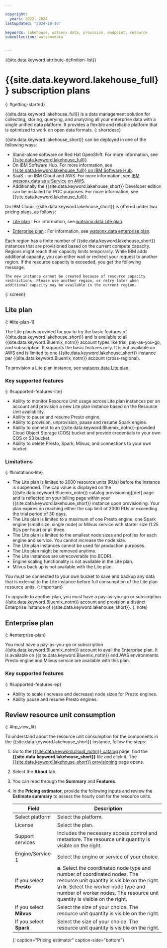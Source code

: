 ```yaml
---

copyright:
  years: 2022, 2024
lastupdated: "2024-10-16"

keywords: lakehouse, watsonx data, provision, endpoint, resource
subcollection: watsonxdata


---
```



{{site.data.keyword.attribute-definition-list}}

# {{site.data.keyword.lakehouse_full}} subscription plans
{: #getting-started}

{{site.data.keyword.lakehouse_full}} is a data management solution for collecting, storing, querying, and analyzing all your enterprise data with a single unified data platform. It provides a flexible and reliable platform that is optimized to work on open data formats.
{: shortdesc}

{{site.data.keyword.lakehouse_short}} can be deployed in one of the following ways:
- Stand-alone software on Red Hat OpenShift. For more information, see [{{site.data.keyword.lakehouse_full}}](https://www.ibm.com/docs/en/watsonxdata/1.1.x).
- On IBM Software Hub. For more information, see [{{site.data.keyword.lakehouse_full}} on IBM Software Hub](https://www.ibm.com/docs/en/cloud-paks/cp-data/4.8.x?topic=services-watsonxdata).
- SaaS - on IBM Cloud and AWS. For more information, see [IBM watsonx.data as a Service on AWS](https://www.ibm.com/docs/en/watsonx/watsonxdata/aws).
- Additionally the {{site.data.keyword.lakehouse_short}} Developer edition can be installed for POC purposes. For more information, see [{{site.data.keyword.lakehouse_full}}](https://www.ibm.com/docs/en/watsonxdata/1.1.x).


On IBM Cloud, {{site.data.keyword.lakehouse_short}} is offered under two pricing plans, as follows:

* [Lite plan](#lite-plan-1) : For information, see [watsonx.data Lite plan](watsonxdata?topic=watsonxdata-tutorial_prov_lite_1).

* [Enterprise plan](#enterprise-plan) : For information, see [watsonx.data enterprise plan](watsonxdata?topic=watsonxdata-getting-started_1).

Each region has a finite number of {{site.data.keyword.lakehouse_short}} instances that are provisioned based on the current compute capacity. Regions might reach their capacity limits temporarily. While IBM adds additional capacity, you can either wait or redirect your request to another region. If the resource capacity is exceeded, you get the following message.

```text
The new instance cannot be created because of resource capacity restrictions. Please use another region, or retry later when additional capacity may be available in the current region.
```
{: screen}

## Lite plan
{: #lite-plan-1}

The Lite plan is provided for you to try the basic features of {{site.data.keyword.lakehouse_short}} and is available to all {{site.data.keyword.Bluemix_notm}} account types like trial, pay-as-you-go, and subscription. It supports the basic features only. It is not available on AWS and is limited to one {{site.data.keyword.lakehouse_short}} instance per {{site.data.keyword.Bluemix_notm}} account (cross-regional).

To provision a Lite plan instance, see [watsonx.data Lite plan](watsonxdata?topic=watsonxdata-tutorial_prov_lite_1).

### Key supported features
{: #supported-features-lite}

- Ability to monitor Resource Unit usage across Lite plan instances per an account and provision a new Lite plan instance based on the Resource Unit availability.
- Ability to pause and resume Presto engine.
- Ability to provision, unprovision, pause and resume Spark engine.
- Ability to connect to an {{site.data.keyword.Bluemix_notm}}-provided Cloud Object Storage (COS) bucket and provide credentials to your own COS or S3 bucket.
- Ability to delete Presto, Spark, Milvus, and connections to your own bucket.

### Limitations
{: #limitations-lite}

- The Lite plan is limited to 2000 resource units (RUs) before the instance is suspended. The cap value is displayed on the [{{site.data.keyword.Bluemix_notm}} catalog provisioning][def] page and is reflected on your billing page within your {{site.data.keyword.lakehouse_short}} instance upon provisioning. Your plan expires on reaching either the cap limit of 2000 RUs or exceeding the trial period of 30 days.
- The Lite plan is limited to a maximum of one Presto engine, one Spark engine (small size, single node) or Milvus service with starter size (1.25 RUs per hour) or all three.
- The Lite plan is limited to the smallest node sizes and profiles for each engine and service. You cannot increase the node size.
- The Lite plan instances cannot be used for production purposes.
- The Lite plan might be removed anytime.
- The Lite instances are unrecoverable (no BCDR).
- Engine scaling functionality is not available in the Lite plan.
- Milvus back up is not available with the Lite plan.

You must be connected to your own bucket to save and backup any data that is external to the Lite instance before full consumption of the Lite plan resource units.
{: important}

To upgrade to another plan, you must have a pay-as-you-go or subscription {{site.data.keyword.Bluemix_notm}} account and provision a distinct Enterprise instance of {{site.data.keyword.lakehouse_short}}.
{: note}

## Enterprise plan
{: #enterprise-plan}

You must have a pay-as-you-go or subscription {{site.data.keyword.Bluemix_notm}} account to avail the Enterprise plan. It is available on {{site.data.keyword.Bluemix_notm}} and AWS environments. Presto engine and Milvus service are available with this plan.

### Key supported features
{: #supported-features-ep}

- Ability to scale (increase and decrease) node sizes for Presto engines.
- Ability pause and resume Presto engines.





## Review resource unit consumption
{: #hp_view_lit}

To understand about the resource unit consumption for the components in the {{site.data.keyword.lakehouse_short}} instance, follow the steps:

1. Go to the [{{site.data.keyword.cloud_notm}} catalog](https://cloud.ibm.com/catalog) page, find the **{{site.data.keyword.lakehouse_short}}** tile and click it. The [{{site.data.keyword.lakehouse_short}} provisioning](https://cloud.ibm.com/watsonxdata) page opens.

1. Select the **About** tab.

1. You can read through the **Summary** and **Features**.

1. In the **Pricing estimator**, provide the following inputs and review the **Estimate summary** to assess the hourly cost for the resource units.


   | Field | Description |
   |--------------------------|----------------|
   |Select platform |Select the platform.|
   |License |Select the plan.|
   |Support services|Includes the necessary access control and metastore. The resource unit quantity is visible on the right.|
   |Engine/Service 1|Select the engine or service of your choice.|
   |If you select **Presto**|**a**. Select the coordinated node type and number of coordinated nodes. The resource unit quantity is visible on the right. \n **b**. Select the worker node type and number of worker nodes. The resource unit quantity is visible on the right.|
   |If you select **Milvus**|Select the size of your choice. The resource unit quantity is visible on the right.|
   |If you select **Spark**|Select the size of your choice. The resource unit quantity is visible on the right.|
   {: caption="Pricing estimator" caption-side="bottom"}
